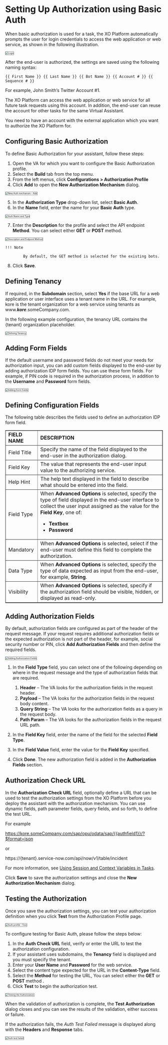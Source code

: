 # Setting Up Authorization using Basic Auth

When basic authorization is used for a task, the XO Platform automatically prompts the user for login credentials to access the web application or web service, as shown in the following illustration.

<img src="../images/basic-auth-img1.png" alt="Login" title="Login" style="border: 1px solid gray;zoom:50%;"/>

After the end-user is authorized, the settings are saved using the following naming syntax:

```
{{ First Name }} {{ Last Name }} {{ Bot Name }} {{ Account # }} {{ Sequence # }}
```

For example, John Smith’s Twitter Account #1.

The XO Platform can access the web application or web service for all future task requests using this account. In addition, the end-user can reuse the account for other tasks for the same Virtual Assistant.

You need to have an account with the external application which you want to authorize the XO Platform for.


## Configuring Basic Authorization

To define Basic Authorization for your assistant, follow these steps:

1. Open the VA for which you want to configure the Basic Authorization profile.
2. Select the **Build** tab from the top menu.
3. From the left menus, click **Configurations > Authorization Profile**
4. Click **Add** to open the **New Authorization Mechanism** dialog.  
<img src="../images/basic-auth-img2.png" alt="New Auth mechanism - Add" title="New Auth mechanism - Add" style="border: 1px solid gray;zoom:50%;"/>

5. In the **Authorization Type** drop-down list, select **Basic Auth**.
6. In the **Name** field, enter the name for your **Basic Auth** type.  
<img src="../images/basic-auth-img3.png" alt="Auth Name and Type" title="Auth Name and Type" style="border: 1px solid gray;zoom:50%;"/>

7. Enter the **Description** for the profile and select the API endpoint **Method**. You can select either **GET** or **POST** method.  
<img src="../images/basic-auth-img4.png" alt="Description and Endpoint Method" title="Description and Endpoint Method" style="border: 1px solid gray;zoom:50%;"/>

    !!! Note
        
            By default, the GET method is selected for the existing bots.

8. Click **Save**.


## Defining Tenancy

If required, in the **Subdomain** section, select **Yes** if the base URL for a web application or user interface uses a tenant name in the URL. For example, kore is the tenant organization for a web service using tenants as www.**_kore_**.someCompany.com.

In the following example configuration, the tenancy URL contains the {tenant} organization placeholder.

<img src="../images/basic-auth-img5.png" alt="Defining Tenancy" title="Defining Tenancy" style="border: 1px solid gray;zoom:50%;"/>


## Adding Form Fields 

If the default username and password fields do not meet your needs for authorization input, you can add custom fields displayed to the end-user by adding authorization IDP form fields. You can use these form fields. For example, if PIN code is required in the authorization process, in addition to the **Username** and **Password** form fields.

<img src="../images/basic-auth-img6.png" alt="Adding Form Fields" title="Adding Form Fields" style="border: 1px solid gray;zoom:50%;"/>


## Defining Configuration Fields

The following table describes the fields used to define an authorization IDP form field.

<table border="1">
  <tr>
   <td><strong>FIELD NAME</strong>
   </td>
   <td><strong>DESCRIPTION</strong>
   </td>
  </tr>
  <tr>
   <td>Field Title
   </td>
   <td>Specify the name of the field displayed to the end-user in the authorization dialog.
   </td>
  </tr>
  <tr>
   <td>Field Key
   </td>
   <td>The value that represents the end-user input value to the authorizing service.
   </td>
  </tr>
  <tr>
   <td>Help Hint
   </td>
   <td>The help text displayed in the field to describe what should be entered into the field.
   </td>
  </tr>
  <tr>
   <td>Field Type
   </td>
   <td>When <strong>Advanced Options</strong> is selected, specify the type of field displayed in the end-user interface to collect the user input assigned as the value for the <strong>Field Key</strong>, one of:
<ul>

<li><strong>Textbox</strong>

<li><strong>Password</strong>
</li>
</ul>
   </td>
  </tr>
  <tr>
   <td>Mandatory
   </td>
   <td>When <strong>Advanced Options</strong> is selected, select if the end-user must define this field to complete the authorization.
   </td>
  </tr>
  <tr>
   <td>Data Type
   </td>
   <td>When <strong>Advanced Options</strong> is selected, specify the type of data expected as input from the end-user, for example, <strong>String</strong>.
   </td>
  </tr>
  <tr>
   <td>Visibility
   </td>
   <td>When <strong>Advanced Options</strong> is selected, specify if the authorization field should be visible, hidden, or displayed as read-only.
   </td>
  </tr>
</table>



## Adding Authorization Fields

By default, authorization fields are configured as part of the header of the request message. If your request requires additional authorization fields or the expected authorization is not part of the header, for example, social security number or PIN, click **Add Authorization Fields** and then define the required fields.

<img src="../images/basic-auth-img7.png" alt="Adding Authorization Fields" title="Adding Authorization Fields" style="border: 1px solid gray;zoom:50%;"/>

1. In the **Field Type** field, you can select one of the following depending on where in the request message and the type of authorization fields that are required.
    1. **Header** – The VA looks for the authorization fields in the request header.
    2. **Payload** – The VA looks for the authorization fields in the request body content.
    3. **Query String** – The VA looks for the authorization fields as a query in the request body.
    4. **Path Param** – The VA looks for the authorization fields in the request URL path.

2. In the **Field Key** field, enter the name of the field for the selected **Field Type**.
3. In the **Field Value** field, enter the value for the **Field Key** specified.
4. Click **Done**. The new authorization field is added in the **Authorization Fields** section.


## Authorization Check URL

In the **Authorization Check URL** field, optionally define a URL that can be used to test the authorization settings from the XO Platform before you deploy the assistant with the authorization mechanism. You can use dynamic fields, path parameter fields, query fields, and so forth, to define the test URL.

For example

https://kore.someCompany.com/sap/opu/odata/sap/{{authfield1}}/?$format=json

or

https://{tenant}.service-now.com/api/now/v1/table/incident

For more information, see [Using Session and Context Variables in Tasks](../../../../automation/use-cases/using-session-and-context-variables).

Click **Save** to save the authorization settings and close the **New Authorization Mechanism** dialog.


## Testing the Authorization 

Once you save the authorization settings, you can test your authorization definition when you click **Test** from the Authorization Profile page.

<img src="../images/basic-auth-img8.png" alt="Auth profile - Test" title="Auth profile - Test" style="border: 1px solid gray;zoom:50%;"/>

To configure testing for Basic Auth, please follow the steps below:

1. In the **Auth Check URL** field, verify or enter the URL to test the authorization configuration.
2. If your assistant uses subdomains, the **Tenancy** field is displayed and you must specify the tenant.
3. Enter your **User Name** and **Password** for the web service.
4. Select the content type expected for the URL in the **Content-Type** field.
5. Select the **Method** for testing the URL, You can select either the **GET** or **POST** method .
6. Click **Test** to begin the authorization test.

<img src="../images/basic-auth-img9.png" alt="Testing the Authorization" title="Testing the Authorization" style="border: 1px solid gray;zoom:50%;"/>

When the validation of authorization is complete, the **Test Authorization** dialog closes and you can see the results of the validation, either success or failure.

If the authorization fails, the _Auth Test Failed_ message is displayed along with the **Headers** and **Response** tabs.

<img src="../images/basic-auth-img10.png" alt="Auth test failed" title="Auth test failed" style="border: 1px solid gray;zoom:50%;"/>